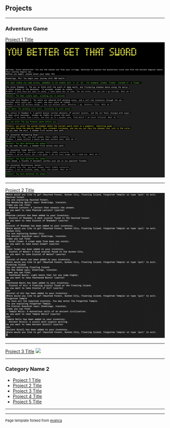 ## Projects

---

### Adventure Game

[Project 1 Title](/sample_page)
<img src="https://raw.githubusercontent.com/feelittlebear/Phi-Nguyen.github.io/refs/heads/master/images/Adventure_Game.png"/>

---
[Project 2 Title](/pdf/sample_presentation.pdf)
<img src="https://raw.githubusercontent.com/feelittlebear/Phi-Nguyen.github.io/refs/heads/master/images/Explorable_Areas.png"/>

---
[Project 3 Title](http://example.com/)
<img src="images/dummy_thumbnail.jpg?raw=true"/>

---

### Category Name 2

- [Project 1 Title](http://example.com/)
- [Project 2 Title](http://example.com/)
- [Project 3 Title](http://example.com/)
- [Project 4 Title](http://example.com/)
- [Project 5 Title](http://example.com/)

---




---
<p style="font-size:11px">Page template forked from <a href="https://github.com/evanca/quick-portfolio">evanca</a></p>
<!-- Remove above link if you don't want to attibute -->
